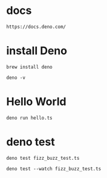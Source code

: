 # docs
```
https://docs.deno.com/
```

# install Deno

```
brew install deno

deno -v
```

# Hello World

```
deno run hello.ts
```

# deno test
```
deno test fizz_buzz_test.ts

deno test --watch fizz_buzz_test.ts
```